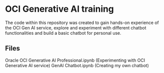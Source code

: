 # OCI Generative AI training

The code within this repository was created to gain hands-on experience of the OCI Gen AI service, explore and experiment with different chatbot functionalities and build a basic chatbot for personal use.

## Files
Oracle OCI Generative AI Professional.ipynb (Experimenting with OCI Generative AI service)
GenAI Chatbot.ipynb (Creating my own chatbot)
